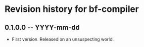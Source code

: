 # Revision history for bf-compiler

## 0.1.0.0 -- YYYY-mm-dd

* First version. Released on an unsuspecting world.
